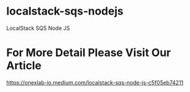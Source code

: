 # localstack-sqs-nodejs
LocalStack SQS Node JS

# For More Detail Please Visit Our Article
https://onexlab-io.medium.com/localstack-sqs-node-js-c5f05eb74211
